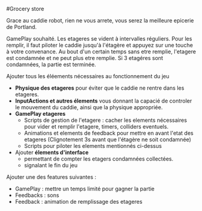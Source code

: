 #Grocery store 

Grace au caddie robot, rien ne vous arrete, vous serez la meilleure epicerie de Portland.

GamePlay souhaité.
Les etageres se vident à intervalles réguliers.
Pour les remplir, il faut piloter le caddie jusqu'à l'étagère et appuyez sur une touche à votre convenance.
Au bout d'un certain temps sans etre remplie, l'etagere est condamnée et ne peut plus etre remplie.
Si 3 etagéres sont condamnées, la partie est terminée.

Ajouter tous les éléements nécessaires au fonctionnement du jeu
- **Physique des etageres** pour éviter que le caddie ne rentre dans les etageres.
- **InputActions et autres élements** vous donnant la capacié de controler le mouvement du caddie, ainsi que la physique appropriée.
- **GamePlay etageres** 
  - Scripts de gestion de l'etagere : cacher les elements nécessaires pour vider et remplir l'etagere, timers, colliders eventuels.
  - Animations et elements de feedback pour mettre en avant l'etat des etageres (Clignotement 3s avant que l'étagère ne soit condamnée)
  - Scripts pour piloter les elements mentionnés ci-dessus
- Ajouter **élements d'interface** 
  - permettant de compter les etagers condamnées collectées.
  - signalant le fin du jeu
  


Ajouter une des features suivantes :
- GamePlay : mettre un temps limité pour gagner la partie
- Feedbacks : sons
- Feedback : animation de remplissage des etageres